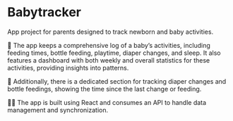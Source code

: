 # Babytracker 
App project for parents designed to track newborn and baby activities.

👶 The app keeps a comprehensive log of a baby’s activities, including feeding times, bottle feeding, playtime, diaper changes, and sleep. It also features a dashboard with both weekly and overall statistics for these activities, providing insights into patterns. 

🍼 Additionally, there is a dedicated section for tracking diaper changes and bottle feedings, showing the time since the last change or feeding. 

🧑‍💻 The app is built using React and consumes an API to handle data management and synchronization.
